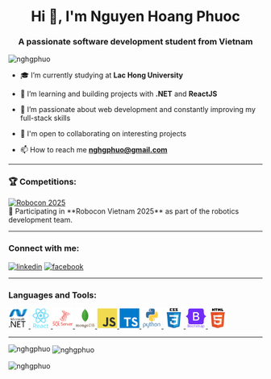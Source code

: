 <h1 align="center">Hi 👋, I'm Nguyen Hoang Phuoc</h1>
<h3 align="center">A passionate software development student from Vietnam</h3>

<p align="left"> <img src="https://komarev.com/ghpvc/?username=nghgphuo&label=Profile%20views&color=0e75b6&style=flat" alt="nghgphuo" /> </p>

- 🎓 I’m currently studying at **Lac Hong University**

- 🌱 I’m learning and building projects with **.NET** and **ReactJS**

- 🚀 I’m passionate about web development and constantly improving my full-stack skills

- 🤝 I'm open to collaborating on interesting projects

- 📫 How to reach me **nghgphuo@gmail.com**

---

<h3 align="left">🏆 Competitions:</h3>
<p align="left">
  <a href="https://robocon.vtv.vn" target="blank">
    <img src="https://upload.wikimedia.org/wikipedia/commons/thumb/5/5c/ABU_Robocon_logo.svg/512px-ABU_Robocon_logo.svg.png" alt="Robocon 2025" width="100" />
  </a>
  <br>
  🚀 Participating in **Robocon Vietnam 2025** as part of the robotics development team.
</p>

---

<h3 align="left">Connect with me:</h3>
<p align="left">
<a href="https://linkedin.com/in/nghgphuo" target="blank"><img align="center" src="https://cdn.jsdelivr.net/npm/simple-icons@3.0.1/icons/linkedin.svg" alt="linkedin" height="30" width="40" /></a>
<a href="https://fb.com/nghgphuo" target="blank"><img align="center" src="https://cdn.jsdelivr.net/npm/simple-icons@3.0.1/icons/facebook.svg" alt="facebook" height="30" width="40" /></a>
</p>

---

<h3 align="left">Languages and Tools:</h3>
<p align="left">
  <a href="https://dotnet.microsoft.com/" target="_blank"> <img src="https://raw.githubusercontent.com/devicons/devicon/master/icons/dot-net/dot-net-original-wordmark.svg" alt=".NET" width="40" height="40"/> </a>
  <a href="https://reactjs.org/" target="_blank"> <img src="https://raw.githubusercontent.com/devicons/devicon/master/icons/react/react-original-wordmark.svg" alt="ReactJS" width="40" height="40"/> </a>
  <a href="https://www.microsoft.com/en-us/sql-server" target="_blank"> <img src="https://raw.githubusercontent.com/devicons/devicon/master/icons/microsoftsqlserver/microsoftsqlserver-plain-wordmark.svg" alt="SQL Server" width="40" height="40"/> </a>
  <a href="https://www.mongodb.com/" target="_blank"> <img src="https://raw.githubusercontent.com/devicons/devicon/master/icons/mongodb/mongodb-original-wordmark.svg" alt="MongoDB" width="40" height="40"/> </a>
  <a href="https://developer.mozilla.org/en-US/docs/Web/JavaScript" target="_blank"> <img src="https://raw.githubusercontent.com/devicons/devicon/master/icons/javascript/javascript-original.svg" alt="JavaScript" width="40" height="40"/> </a>
  <a href="https://www.typescriptlang.org/" target="_blank"> <img src="https://raw.githubusercontent.com/devicons/devicon/master/icons/typescript/typescript-original.svg" alt="TypeScript" width="40" height="40"/> </a>
  <a href="https://www.python.org/" target="_blank"> <img src="https://raw.githubusercontent.com/devicons/devicon/master/icons/python/python-original-wordmark.svg" alt="Python" width="40" height="40"/> </a>
  <a href="https://www.w3schools.com/css/" target="_blank"> <img src="https://raw.githubusercontent.com/devicons/devicon/master/icons/css3/css3-original-wordmark.svg" alt="CSS" width="40" height="40"/> </a>
  <a href="https://getbootstrap.com" target="_blank"> <img src="https://raw.githubusercontent.com/devicons/devicon/master/icons/bootstrap/bootstrap-plain-wordmark.svg" alt="Bootstrap" width="40" height="40"/> </a>
  <a href="https://www.w3.org/html/" target="_blank"> <img src="https://raw.githubusercontent.com/devicons/devicon/master/icons/html5/html5-original-wordmark.svg" alt="HTML5" width="40" height="40"/> </a>
</p>

---

<p><img align="left" src="https://github-readme-stats.vercel.app/api/top-langs?username=nghgphuo&show_icons=true&locale=en&layout=compact" alt="nghgphuo" /></p>

<p>&nbsp;<img align="center" src="https://github-readme-stats.vercel.app/api?username=nghgphuo&show_icons=true&locale=en" alt="nghgphuo" /></p>

<p><img align="center" src="https://github-readme-streak-stats.herokuapp.com/?user=nghgphuo&" alt="nghgphuo" /></p>
